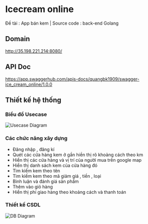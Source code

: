 # Icecream online
Đề tài : App bán kem |
Source code : back-end Golang
## Domain
http://35.198.221.214:8080/
## API Doc
https://app.swaggerhub.com/apis-docs/quangbk1909/swagger-ice_cream_online/1.0.0
## Thiết kế hệ thống
### Biểu đồ Usecase
![Usecase Diagram](https://i.ibb.co/CnmNsyY/usecase-v2.png)


### Các chức năng xây dựng
- Đăng nhập , đăng kí
- Quét các cửa hàng kem ở gần hiền thị rõ khoảng cách theo km
- Hiển thị các cửa hàng và vị trí của người mua trên google map
- Hiển thị danh sách kem của cửa hàng đó
- Tìm kiếm kem theo tên
- Tìm kiếm kem theo mã giảm giá , tiền , loại
- Bình luận và đánh giá sản phẩm
- Thêm vào giỏ hàng
- Hiển thị phí giao hàng theo khoảng cách và thanh toán

### Thiết kế CSDL
![DB Diagram](https://i.ibb.co/0MxWJ94/db-v2.png)
